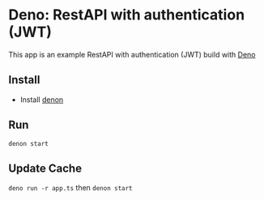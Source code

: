 # Deno: RestAPI with authentication (JWT)

This app is an example RestAPI with authentication (JWT) build with [Deno](https://deno.land)

## Install

- Install [denon](https://deno.land/x/denon/)

## Run

`denon start`

## Update Cache

`deno run -r app.ts` then `denon start`
